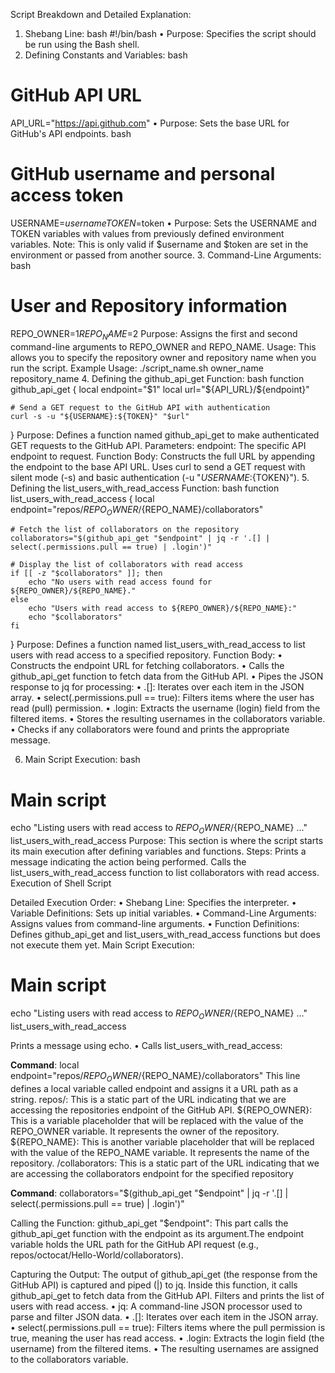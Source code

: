 Script Breakdown and Detailed Explanation:
1. Shebang Line:
bash
#!/bin/bash
•	Purpose: Specifies the script should be run using the Bash shell.
2. Defining Constants and Variables:
bash
# GitHub API URL
API_URL="https://api.github.com"
•	Purpose: Sets the base URL for GitHub's API endpoints.
bash
# GitHub username and personal access token
USERNAME=$username
TOKEN=$token
•	Purpose: Sets the USERNAME and TOKEN variables with values from previously defined environment variables. Note: This is only valid if $username and $token are set in the environment or passed from another source.
3. Command-Line Arguments:
bash
# User and Repository information
REPO_OWNER=$1
REPO_NAME=$2
Purpose: Assigns the first and second command-line arguments to REPO_OWNER and REPO_NAME.
Usage: This allows you to specify the repository owner and repository name when you run the script.
Example Usage: ./script_name.sh owner_name repository_name
4. Defining the github_api_get Function:
bash
function github_api_get {
    local endpoint="$1"
    local url="${API_URL}/${endpoint}"

    # Send a GET request to the GitHub API with authentication
    curl -s -u "${USERNAME}:${TOKEN}" "$url"
}
Purpose: Defines a function named github_api_get to make authenticated GET requests to the GitHub API.
Parameters:
endpoint: The specific API endpoint to request.
Function Body:
Constructs the full URL by appending the endpoint to the base API URL.
Uses curl to send a GET request with silent mode (-s) and basic authentication (-u "${USERNAME}:${TOKEN}").
5. Defining the list_users_with_read_access Function:
bash
function list_users_with_read_access {
    local endpoint="repos/${REPO_OWNER}/${REPO_NAME}/collaborators"

    # Fetch the list of collaborators on the repository
    collaborators="$(github_api_get "$endpoint" | jq -r '.[] | select(.permissions.pull == true) | .login')"

    # Display the list of collaborators with read access
    if [[ -z "$collaborators" ]]; then
        echo "No users with read access found for ${REPO_OWNER}/${REPO_NAME}."
    else
        echo "Users with read access to ${REPO_OWNER}/${REPO_NAME}:"
        echo "$collaborators"
    fi
}
Purpose: Defines a function named list_users_with_read_access to list users with read access to a specified repository.
Function Body:
•	Constructs the endpoint URL for fetching collaborators.
•	Calls the github_api_get function to fetch data from the GitHub API.
•	Pipes the JSON response to jq for processing:
•	.[]: Iterates over each item in the JSON array.
•	select(.permissions.pull == true): Filters items where the user has read (pull) permission.
•	.login: Extracts the username (login) field from the filtered items.
•	Stores the resulting usernames in the collaborators variable.
•	Checks if any collaborators were found and prints the appropriate message.

6. Main Script Execution:
bash
# Main script
echo "Listing users with read access to ${REPO_OWNER}/${REPO_NAME} ..."
list_users_with_read_access
Purpose: This section is where the script starts its main execution after defining variables and functions.
Steps:
Prints a message indicating the action being performed.
Calls the list_users_with_read_access function to list collaborators with read access.
Execution of Shell Script 

Detailed Execution Order:
•	Shebang Line: Specifies the interpreter.
•	Variable Definitions: Sets up initial variables.
•	Command-Line Arguments: Assigns values from command-line arguments.
•	Function Definitions: Defines github_api_get and list_users_with_read_access functions but does not execute them yet.
Main Script Execution:

# Main script
echo "Listing users with read access to ${REPO_OWNER}/${REPO_NAME} ..."
list_users_with_read_access


Prints a message using echo.
•	Calls list_users_with_read_access:

**Command**:  local endpoint="repos/${REPO_OWNER}/${REPO_NAME}/collaborators"
This line defines a local variable called endpoint and assigns it a URL path as a string.
repos/: This is a static part of the URL indicating that we are accessing the repositories endpoint of the GitHub API.
${REPO_OWNER}: This is a variable placeholder that will be replaced with the value of the REPO_OWNER variable. It represents the owner of the repository.
${REPO_NAME}: This is another variable placeholder that will be replaced with the value of the REPO_NAME variable. It represents the name of the repository.
/collaborators: This is a static part of the URL indicating that we are accessing the collaborators endpoint for the specified repository

**Command**:  collaborators="$(github_api_get "$endpoint" | jq -r '.[] | select(.permissions.pull == true) | .login')"

Calling the Function:
github_api_get "$endpoint": This part calls the github_api_get function with the endpoint as its argument.The endpoint variable holds the URL path for the GitHub API request (e.g., repos/octocat/Hello-World/collaborators).

Capturing the Output:
The output of github_api_get (the response from the GitHub API) is captured and piped (|) to jq. Inside this function, it calls github_api_get to fetch data from the GitHub API.
Filters and prints the list of users with read access.
•	jq: A command-line JSON processor used to parse and filter JSON data.
•	.[]: Iterates over each item in the JSON array.
•	select(.permissions.pull == true): Filters items where the pull permission is true, meaning the user has read access.
•	.login: Extracts the login field (the username) from the filtered items.
•	The resulting usernames are assigned to the collaborators variable.



